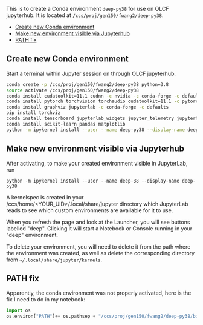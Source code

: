 
This is to create a Conda environment `deep-py38` for use on OLCF jupyterhub. It is located at `/ccs/proj/gen150/fwang2/deep-py38`.

- [Create new Conda environment](#create-new-conda-environment)
- [Make new environment visible via Jupyterhub](#make-new-environment-visible-via-jupyterhub)
- [PATH fix](#path-fix)




## Create new Conda environment

Start a terminal within Jupyter session on through OLCF jupyterhub.


```bash
conda create -p /ccs/proj/gen150/fwang2/deep-py38 python=3.8
source activate /ccs/proj/gen150/fwang2/deep-py38
conda install cudatoolkit=11.1 cudnn -c nvidia -c conda-forge -c defaults
conda install pytorch torchvision torchaudio cudatoolkit=11.1 -c pytorch -c nvidia
conda install graphviz jupyterlab -c conda-forge -c defaults
pip install torchviz
conda install tensorboard jupyterlab_widgets jupyter_telemetry jupyterhub-base jupyter-server-proxy jupyterhub jupyter_bokeh
conda install scikit-learn pandas matplotlib
python -m ipykernel install --user --name deep-py38 --display-name deep-py38
```

## Make new environment visible via Jupyterhub

After activating, to make your created environment visible in JupyterLab, run 

    python -m ipykernel install --user --name deep-38 --display-name deep-py38 
    
A kernelspec is created in your /ccs/home/<YOUR_UID>/.local/share/jupyter directory which JupyterLab reads to see which custom environments are available for it to use.


When you refresh the page and look at the Launcher, you will see buttons labelled "deep". Clicking it will start a Notebook or Console running in your "deep" environment.


To delete your environment, you will need to delete it from the path where the environment was created, as well as delete the corresponding directory from `~/.local/share/jupyter/kernels`.


## PATH fix

Apparently, the conda environment was not properly activated, here is the fix I need to do in my notebook:

```python
import os
os.environ["PATH"]+= os.pathsep + "/ccs/proj/gen150/fwang2/deep-py38/bin"
```